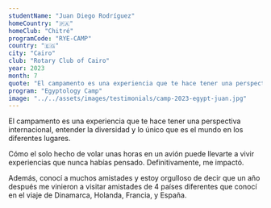 ```yaml
---
studentName: "Juan Diego Rodríguez"
homeCountry: "🇵🇦"
homeClub: "Chitré"
programCode: "RYE-CAMP"
country: "🇪🇬"
city: "Cairo"
club: "Rotary Club of Cairo"
year: 2023
month: 7
quote: "El campamento es una experiencia que te hace tener una perspectiva internacional, entender la diversidad y lo único que es el mundo en los diferentes lugares."
program: "Egyptology Camp"
image: "../../assets/images/testimonials/camp-2023-egypt-juan.jpg"
---
```

El campamento es una experiencia que te hace tener una perspectiva internacional, entender la diversidad y lo único que es el mundo en los diferentes lugares.

Cómo el solo hecho de volar unas horas en un avión puede llevarte a vivir experiencias que nunca habías pensado. Definitivamente, me impactó.

Además, conocí a muchos amistades y estoy orgulloso de decir que un año después me vinieron a visitar amistades de 4 países diferentes que conocí en el viaje de Dinamarca, Holanda, Francia, y España.
